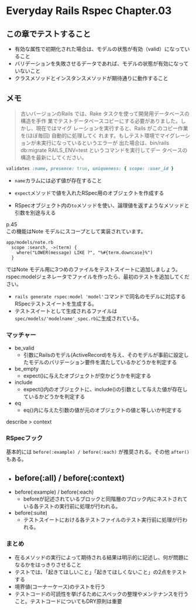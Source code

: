 # Everyday Rails Rspec Chapter.03

## この章でテストすること
 - 有効な属性で初期化された場合は、モデルの状態が有効（valid）になっていること
 - バリデーションを失敗させるデータであれば、モデルの状態が有効になっていないこと
 - クラスメソッドとインスタンスメソッドが期待通りに動作すること


## メモ

 > 古いバージョンのRails では、Rake タスクを使って開発⽤データベースの構造を⼿作
業でテストデータベースコピーにする必要がありました。しかし、現在ではマイグ
レーションを実⾏すると、Rails がこのコピー作業を(ほぼ毎回) ⾃動的に処理してく
れます。もしテスト環境でマイグレーションが未実⾏になっているというエラーが
出た場合は、bin/rails db:migrate RAILS_ENV=test というコマンドを実⾏してデー
タベースの構造を最新にしてください。


```Ruby
validates :name, presence: true, uniqueness: { scope: :user_id }
```
 - `name`カラムには必ず値が存在すること



 - `expect`メソッドで値を入れたRSpec用のオブジェクトを作成する
 - RSpecオブジェクト内の`to`メソッドを使い、論理値を返すようなメソッドと引数を別途与える


p.45  
この機能はNote モデルにスコープとして実装されています。
```
app/models/note.rb
  scope :search, ->(term) {
    where("LOWER(message) LIKE ?", "%#{term.downcase}%")
  }
```
ではNote モデル⽤に3つめのファイルをテストスイートに追加しましょう。rspec:modelジェネレータでファイルを作ったら、最初のテストを追加してください。


 - `rails generate rspec:model 'model'`コマンドで同名のモデルに対応するRSpecテストスイートを生成する。
 - テストスイートとして生成されるファイルは`spec/models/'modelname'_spec.rb`に生成されている。


### マッチャー
  - be_valid
    - 引数にRailsのモデル(ActiveRecord)を与え、そのモデルが事前に設定したモデルのバリデーション要件を満たしているかどうかを判定する
  - be_empty
    - expect()に与えたオブジェクトが空かどうかを判定する
  - include
    - expect()内のオブジェクトに、include()の引数として与えた値が存在しているかどうかを判定する
  - eq
    - eq()内に与えた引数の値が元のオブジェクトの値と等しいか判定する


describe > context 


### RSpecフック
基本的には `before(:example) / before(:each)` が推奨される。その他 `after()`もある。

 - before(:all) / before(:context)
   -  
 - before(:example) / before(:each)
   - beforeが記述されているブロックと同階層のブロック内にネストされている各テストの実行前に処理が行われる。
 - before(:suite)
   - テストスイートにおける各テストファイルのテスト実行前に処理が行われる。

### まとめ
 - 在るメソッドの実行によって期待される結果は明示的に記述し、何が問題になるかをはっきりさせること
 - テストでは、「起きてほしいこと」「起きてほしくないこと」の2点をテストする
 - 境界値(コーナーケース)のテストを行う
 - テストコードの可読性を挙げるためにスペックの整理やメンテナンスを行うこと。テストコードについてもDRY原則は重要

